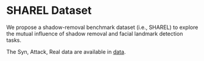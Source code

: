 # SHAREL Dataset
We propose a shadow-removal benchmark dataset (i.e., SHAREL) to explore the mutual influence of shadow removal and facial landmark detection tasks.

The Syn, Attack, Real data are available in [data](https://drive.google.com/drive/folders/1Ywe26YVfJVwh-XRLY8pZU0rq4Ki35X8h?usp=sharing).
